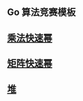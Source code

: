 ## Go 算法竞赛模板

**[乘法快速幂](Go/Fast_Power.md)**
---
**[矩阵快速幂](Go/Matrix_Fast_Power.md)**
---
**[堆](Go/Heap.md)**
---

